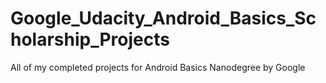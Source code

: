 # Google_Udacity_Android_Basics_Scholarship_Projects
All of my completed projects for Android Basics Nanodegree by Google
